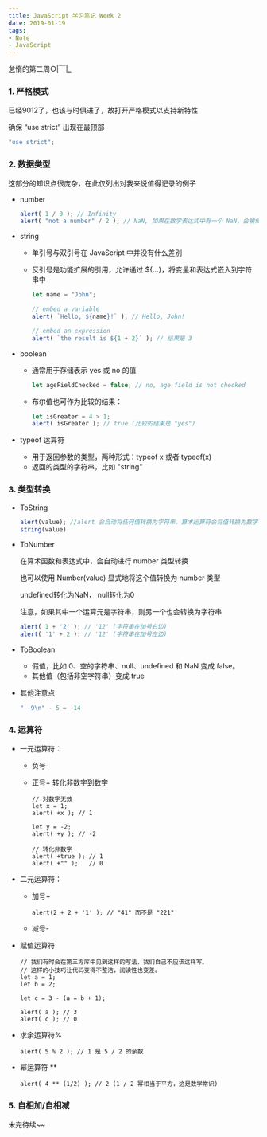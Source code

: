```yaml
---
title: JavaScript 学习笔记 Week 2
date: 2019-01-19
tags: 
- Note
- JavaScript
---
```


怠惰的第二周○|￣|_

<!--more-->

### 1. 严格模式

已经9012了，也该与时俱进了，故打开严格模式以支持新特性

确保 “use strict” 出现在最顶部

```javascript
"use strict";
```

### 2. 数据类型
	
这部分的知识点很庞杂，在此仅列出对我来说值得记录的例子

- number

	```javascript
	alert( 1 / 0 ); // Infinity
	alert( "not a number" / 2 ); // NaN, 如果在数学表达式中有一个 NaN，会被传播到最终结果
	```

- string

	- 单引号与双引号在 JavaScript 中并没有什么差别

	- 反引号是功能扩展的引用，允许通过 ${…}，将变量和表达式嵌入到字符串中
	
		```javascript
		let name = "John"; 
		
		// embed a variable
		alert( `Hello, ${name}!` ); // Hello, John!
		
		// embed an expression
		alert( `the result is ${1 + 2}` ); // 结果是 3
		```

- boolean

	- 通常用于存储表示 yes 或 no 的值
	
		```javascript
		let ageFieldChecked = false; // no, age field is not checked
		```

	- 布尔值也可作为比较的结果：

		```javascript
		let isGreater = 4 > 1;
		alert( isGreater ); // true (比较的结果是 "yes")
		```

- typeof 运算符

	- 用于返回参数的类型，两种形式：typeof x 或者 typeof(x)
	- 返回的类型的字符串，比如 "string"

### 3. 类型转换

- ToString

	```javascript
	alert(value); //alert 会自动将任何值转换为字符串。算术运算符会将值转换为数字
	string(value)
	```
	
- ToNumber

	在算术函数和表达式中，会自动进行 number 类型转换
	
	也可以使用 Number(value) 显式地将这个值转换为 number 类型
	
	undefined转化为NaN， null转化为0
	
	注意，如果其中一个运算元是字符串，则另一个也会转换为字符串
	
	```javascript
	alert( 1 + '2' ); // '12' (字符串在加号右边)
	alert( '1' + 2 ); // '12' (字符串在加号左边)
	```

- ToBoolean

    - 假值，比如 0、空的字符串、null、undefined 和 NaN 变成 false。
    - 其他值（包括非空字符串）变成 true

- 其他注意点

	```javascript
	" -9\n" - 5 = -14
	```

### 4. 运算符

- 一元运算符：
	- 负号-
	- 正号+ 转化非数字到数字
	
		```
		// 对数字无效
		let x = 1;
		alert( +x ); // 1
		
		let y = -2;
		alert( +y ); // -2
		
		// 转化非数字
		alert( +true ); // 1
		alert( +"" );   // 0
		```

- 二元运算符：
	- 加号+ 
	
		```
		alert(2 + 2 + '1' ); // "41" 而不是 "221"
		```
	
	- 减号-

- 赋值运算符

	```
	// 我们有时会在第三方库中见到这样的写法，我们自己不应该这样写。
	// 这样的小技巧让代码变得不整洁，阅读性也变差。
	let a = 1;
	let b = 2;
	
	let c = 3 - (a = b + 1);
	
	alert( a ); // 3
	alert( c ); // 0
	```

- 求余运算符%

	```
	alert( 5 % 2 ); // 1 是 5 / 2 的余数
	```

- 幂运算符 **

	```
	alert( 4 ** (1/2) ); // 2 (1 / 2 幂相当于平方，这是数学常识)
	```

### 5. 自相加/自相减

未完待续~~